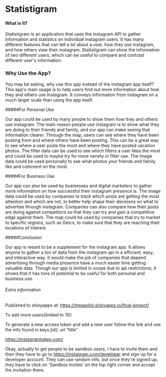 
# Statistigram


#### What is It?
Statistigram is an application that uses the instagram API to gather information and statistics on individual instagram users. It has many different features that can tell a lot about a user, how they use instagram, and how others view their instagram. Statistigram can show the information of two different users, which can be useful to compare and contrast different user's information.


### Why Use the App?

You may be asking, why use this app instead of the instagram app itself? This app's main usage is to help users find out more information about how they and others use Instagram. It conveys information from instagram on a much larger scale than using the app itself.

#####For Personal Use

Our app could be used by many people to show them how they and others use instagram. The main reason people use instagram is to show what they are doing to their friends and family, and our app can make seeing that information clearer. Through the map, users can see where they have been posting from and where others have been posting. This can be a great way to see where a user posts the most and where they have posted vacation photos. The filter data can be used to see which filters a user likes the most and could be used to maybe try for more variety in filter use. The image data could be used personally to see what photos your friends and family like and comment on the most.

#####For Business Use

Our app can also be used by businesses and digital marketers to gather more information on how successful their instagram presence is. The image data could be used by companies to track which posts are getting the most attention and which are not, to better help shape their decisions on what to advertise through instagram. Companies can also compare how their posts are doing against competitors so that they can try and gain a competitive edge against them. The map could be used by companies that try to market to specific regions, such as Geico, to make sure that they are reaching their locations of interest.

#####Conclusion

Our app is meant to be a supplement for the instagram app. It allows anyone to gather a ton of data from the instagram api in a efficient, easy, and interactive way. It would make the job of companies that depend advertising through media presence have a much easier time getting valuable data. Though our app is limited in scope due to api restrictions, it shows that it has tons of potential to be useful for both personal and business use.



###### Extra information

Published to shinyapps at: https://trepaolini.shinyapps.io/final-project/


To add more users(limited to 10):

To generate a new access token and add a new user follow this link and use the info found in keys.[id]: url "title"

https://instagramtoken.com/

Okay, actually to get people to be sandbox users, I have to invite them and then they have to go to https://instagram.com/developer and sign up for a developer account.
They can use random info, but once they're signed up, they have to click on 'Sandbox Invites' on the top right corner and accept the invitation there.
